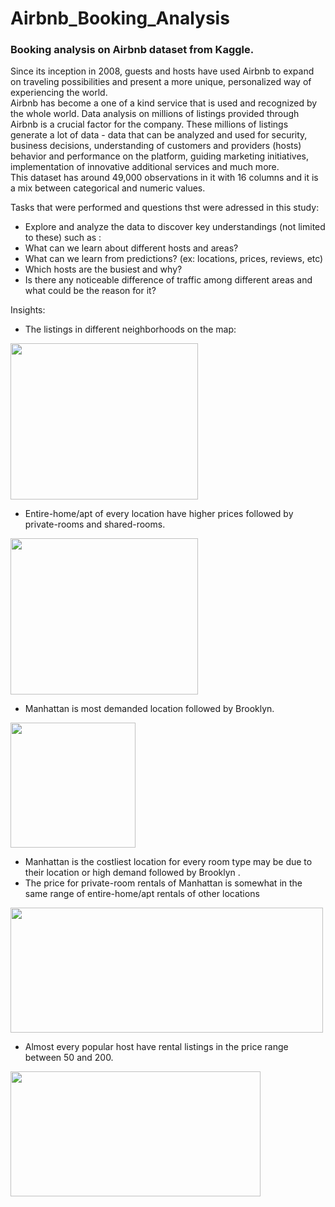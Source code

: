 # Airbnb_Booking_Analysis
### Booking analysis on Airbnb dataset from Kaggle.

Since its inception in 2008, guests and hosts have used Airbnb to expand on traveling possibilities and present a more unique, personalized way of experiencing the world.  
Airbnb has become a one of a kind service that is used and recognized by the whole world. Data analysis on millions of listings provided through Airbnb is a crucial factor for the company. These millions of listings generate a lot of data - data that can be analyzed and used for security, business decisions, understanding of customers and providers (hosts) behavior and performance on the platform, guiding marketing initiatives, implementation of innovative additional services and much more.  
This dataset has around 49,000 observations in it with 16 columns and it is a mix between categorical and numeric values.  
  
Tasks that were performed and questions thst were adressed in this study:
- Explore and analyze the data to discover key understandings (not limited to these) such as :<br/>
- What can we learn about different hosts and areas?<br/>
- What can we learn from predictions? (ex: locations, prices, reviews, etc)<br/>
- Which hosts are the busiest and why?<br/>
- Is there any noticeable difference of traffic among different areas and what could be the reason for it?

  
Insights:  
- The listings in different neighborhoods on the map:
<img src= "https://user-images.githubusercontent.com/90528116/147475169-39c08777-aa95-4cc0-a43f-62b044638727.png" height = 250 width = 300/>

- Entire-home/apt of every location have higher prices followed by private-rooms and shared-rooms.  
<img src= "https://user-images.githubusercontent.com/90528116/147474933-b6c9961c-f477-4d58-b1bb-8a63acc4d735.png" height = 250 width = 300/>
  
- Manhattan is most demanded location followed by Brooklyn.  
<img src= "https://user-images.githubusercontent.com/90528116/147475033-ce290928-f0df-4cd7-ac33-7069330d7b4f.png" height = 200 width = 200/>

- Manhattan is the costliest location for every room type may be due to their location or high demand followed by Brooklyn .
- The price for private-room rentals of Manhattan is somewhat in the same range of entire-home/apt rentals of other locations  

<img src= "https://user-images.githubusercontent.com/90528116/147473880-73bb40f1-0d7d-4e3a-bf76-7ee030f7e493.png" height = 200 width = 500/>

- Almost every popular host have rental listings in the price range between 50 and 200.  
<img src= "https://user-images.githubusercontent.com/90528116/147474833-fb51b597-3bd7-4287-8850-860208a41405.png" height = 200 width = 400/>

